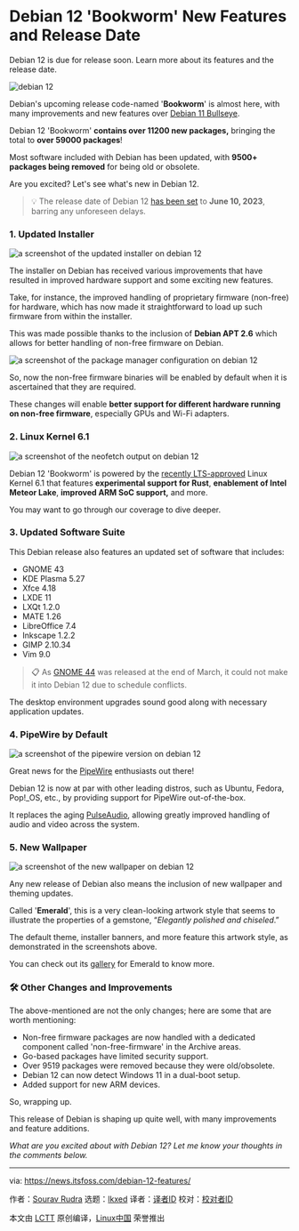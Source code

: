 [#]: subject: "Debian 12 'Bookworm' New Features and Release Date"
[#]: via: "https://news.itsfoss.com/debian-12-features/"
[#]: author: "Sourav Rudra https://news.itsfoss.com/author/sourav/"
[#]: collector: "lkxed"
[#]: translator: " "
[#]: reviewer: " "
[#]: publisher: " "
[#]: url: " "

Debian 12 'Bookworm' New Features and Release Date
======

Debian 12 is due for release soon. Learn more about its features and the release date.

![debian 12][1]

Debian's upcoming release code-named '**Bookworm**' is almost here, with many improvements and new features over [Debian 11 Bullseye][2].

Debian 12 'Bookworm' **contains over 11200 new packages,** bringing the total to **over 59000 packages**!

Most software included with Debian has been updated, with **9500+ packages being removed** for being old or obsolete.

Are you excited? Let's see what's new in Debian 12.

> 💡 The release date of Debian 12 [has been set][3] to **June 10, 2023**, barring any unforeseen delays.

### 1. Updated Installer

![a screenshot of the updated installer on debian 12][4]

The installer on Debian has received various improvements that have resulted in improved hardware support and some exciting new features.

Take, for instance, the improved handling of proprietary firmware (non-free) for hardware, which has now made it straightforward to load up such firmware from within the installer.

This was made possible thanks to the inclusion of **Debian APT 2.6** which allows for better handling of non-free firmware on Debian.

![a screenshot of the package manager configuration on debian 12][5]

So, now the non-free firmware binaries will be enabled by default when it is ascertained that they are required.

These changes will enable **better support for different hardware running on non-free firmware**, especially GPUs and Wi-Fi adapters.

### 2. Linux Kernel 6.1

![a screenshot of the neofetch output on debian 12][6]

Debian 12 'Bookworm' is powered by the [recently LTS-approved][7] Linux Kernel 6.1 that features **experimental support for Rust**, **enablement of Intel Meteor Lake**, **improved ARM SoC support,** and more.

You may want to go through our coverage to dive deeper.

### 3. Updated Software Suite

This Debian release also features an updated set of software that includes:

- GNOME 43
- KDE Plasma 5.27
- Xfce 4.18
- LXDE 11
- LXQt 1.2.0
- MATE 1.26
- LibreOffice 7.4
- Inkscape 1.2.2
- GIMP 2.10.34
- Vim 9.0

> 📋 As [GNOME 44][8] was released at the end of March, it could not make it into Debian 12 due to schedule conflicts.

The desktop environment upgrades sound good along with necessary application updates.

### 4. PipeWire by Default

![a screenshot of the pipewire version on debian 12][9]

Great news for the [PipeWire][10] enthusiasts out there!

Debian 12 is now at par with other leading distros, such as Ubuntu, Fedora, Pop!_OS, etc., by providing support for PipeWire out-of-the-box.

It replaces the aging [PulseAudio][11], allowing greatly improved handling of audio and video across the system.

### 5. New Wallpaper

![a screenshot of the new wallpaper on debian 12][12]

Any new release of Debian also means the inclusion of new wallpaper and theming updates.

Called '**Emerald**', this is a very clean-looking artwork style that seems to illustrate the properties of a gemstone, “_Elegantly polished and chiseled_.”

The default theme, installer banners, and more feature this artwork style, as demonstrated in the screenshots above.

You can check out its [gallery][13] for Emerald to know more.

### 🛠️ Other Changes and Improvements

The above-mentioned are not the only changes; here are some that are worth mentioning:

- Non-free firmware packages are now handled with a dedicated component called 'non-free-firmware' in the Archive areas.
- Go-based packages have limited security support.
- Over 9519 packages were removed because they were old/obsolete.
- Debian 12 can now detect Windows 11 in a dual-boot setup.
- Added support for new ARM devices.

So, wrapping up.

This release of Debian is shaping up quite well, with many improvements and feature additions.

_What are you excited about with Debian 12? Let me know your thoughts in the comments below._

--------------------------------------------------------------------------------

via: https://news.itsfoss.com/debian-12-features/

作者：[Sourav Rudra][a]
选题：[lkxed][b]
译者：[译者ID](https://github.com/译者ID)
校对：[校对者ID](https://github.com/校对者ID)

本文由 [LCTT](https://github.com/LCTT/TranslateProject) 原创编译，[Linux中国](https://linux.cn/) 荣誉推出

[a]: https://news.itsfoss.com/author/sourav/
[b]: https://github.com/lkxed/
[1]: https://news.itsfoss.com/content/images/size/w1304/2023/04/debian-12-new-features.png
[2]: https://news.itsfoss.com/debian-11-feature/
[3]: https://lists.debian.org/debian-devel-announce/2023/04/msg00007.html?ref=news.itsfoss.com
[4]: https://news.itsfoss.com/content/images/2023/04/Debian_12_F_1.png
[5]: https://news.itsfoss.com/content/images/2023/04/Debian_12_F_2.png
[6]: https://news.itsfoss.com/content/images/2023/04/Debian_12_F_3.png
[7]: https://news.itsfoss.com/linux-kernel-6-1-is-now-an-lts-version/
[8]: https://news.itsfoss.com/gnome-44-release/
[9]: https://news.itsfoss.com/content/images/2023/04/Debian_12_F_4.png
[10]: https://pipewire.org/?ref=news.itsfoss.com
[11]: https://en.wikipedia.org/wiki/PulseAudio?ref=news.itsfoss.com
[12]: https://news.itsfoss.com/content/images/2023/04/Debian_12_F_5.png
[13]: https://wiki.debian.org/DebianArt/Themes/Emerald?ref=news.itsfoss.com
